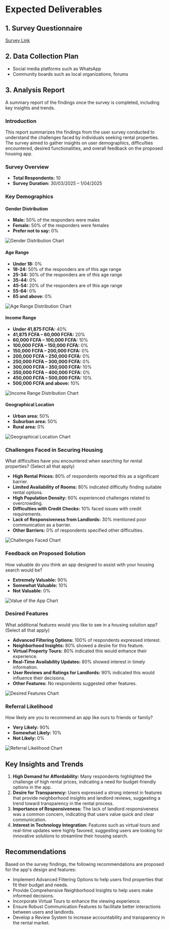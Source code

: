 # Expected Deliverables

## 1. Survey Questionnaire
[Survey Link](https://docs.google.com/forms/d/e/1FAIpQLSepxXy1k-g4GlGRR0diLpj5B4m2pSrbl-8uGjutY8P2q4z6eQ/viewform?usp=header)

## 2. Data Collection Plan
- Social media platforms such as WhatsApp
- Community boards such as local organizations, forums

## 3. Analysis Report
A summary report of the findings once the survey is completed, including key insights and trends.

### Introduction
This report summarizes the findings from the user survey conducted to understand the challenges faced by individuals seeking rental properties. The survey aimed to gather insights on user demographics, difficulties encountered, desired functionalities, and overall feedback on the proposed housing app.

### Survey Overview
- **Total Respondents:** 10
- **Survey Duration:** 30/03/2025 – 1/04/2025

### Key Demographics

#### Gender Distribution
- **Male:** 50% of the responders were males
- **Female:** 50% of the responders were females
- **Prefer not to say:** 0%

![Gender Distribution Chart](../documentation/images/basic_user_info.png)

#### Age Range
- **Under 18:** 0%
- **18-24:** 50% of the responders are of this age range
- **25-34:** 30% of the responders are of this age range
- **35-44:** 0%
- **45-54:** 20% of the responders are of this age range
- **55-64:** 0%
- **65 and above:** 0%

![Age Range Distribution Chart](../documentation/images/age_range.png) 

#### Income Range
- **Under 41,875 FCFA:** 40%
- **41,875 FCFA – 60,000 FCFA:** 20%
- **60,000 FCFA – 100,000 FCFA:** 10%
- **100,000 FCFA – 150,000 FCFA:** 0%
- **150,000 FCFA – 200,000 FCFA:** 0%
- **200,000 FCFA – 250,000 FCFA:** 0%
- **250,000 FCFA – 300,000 FCFA:** 0%
- **300,000 FCFA – 350,000 FCFA:** 10%
- **350,000 FCFA – 400,000 FCFA:** 0%
- **450,000 FCFA – 500,000 FCFA:** 10%
- **500,000 FCFA and above:** 10%

![Income Range Distribution Chart](../documentation/images/income_range.png)

#### Geographical Location
- **Urban area:** 50%
- **Suburban area:** 50%
- **Rural area:** 0%

![Geographical Location Chart](../documentation/images/geographical_location.png)

### Challenges Faced in Securing Housing
What difficulties have you encountered when searching for rental properties? (Select all that apply)
- **High Rental Prices:** 80% of respondents reported this as a significant barrier.
- **Limited Availability of Rooms:** 80% indicated difficulty finding suitable rental options.
- **High Population Density:** 60% experienced challenges related to overcrowding.
- **Difficulties with Credit Checks:** 10% faced issues with credit requirements.
- **Lack of Responsiveness from Landlords:** 30% mentioned poor communication as a barrier.
- **Other Barriers:** 0% of respondents specified other difficulties.

![Challenges Faced Chart](../documentation/images/difficulties.png)

### Feedback on Proposed Solution
How valuable do you think an app designed to assist with your housing search would be?
- **Extremely Valuable:** 90%
- **Somewhat Valuable:** 10%
- **Not Valuable:** 0%

![Value of the App Chart](../documentation/images/how_valuable.png)

### Desired Features
What additional features would you like to see in a housing solution app? (Select all that apply)
- **Advanced Filtering Options:** 100% of respondents expressed interest.
- **Neighborhood Insights:** 80% showed a desire for this feature.
- **Virtual Property Tours:** 80% indicated this would enhance their experience.
- **Real-Time Availability Updates:** 80% showed interest in timely information.
- **User Reviews and Ratings for Landlords:** 90% indicated this would influence their decisions.
- **Other Features:** No respondents suggested other features.

![Desired Features Chart](../documentation/image/additional_features)

### Referral Likelihood
How likely are you to recommend an app like ours to friends or family?
- **Very Likely:** 90%
- **Somewhat Likely:** 10%
- **Not Likely:** 0%

![Referral Likelihood Chart](../documentation/image/referal.png)

## Key Insights and Trends
1. **High Demand for Affordability:** Many respondents highlighted the challenge of high rental prices, indicating a need for budget-friendly options in the app.
2. **Desire for Transparency:** Users expressed a strong interest in features that provide neighborhood insights and landlord reviews, suggesting a trend toward transparency in the rental process.
3. **Importance of Responsiveness:** The lack of landlord responsiveness was a common concern, indicating that users value quick and clear communication.
4. **Interest in Technology Integration:** Features such as virtual tours and real-time updates were highly favored, suggesting users are looking for innovative solutions to streamline their housing search.

## Recommendations
Based on the survey findings, the following recommendations are proposed for the app's design and features:
- Implement Advanced Filtering Options to help users find properties that fit their budget and needs.
- Provide Comprehensive Neighborhood Insights to help users make informed decisions.
- Incorporate Virtual Tours to enhance the viewing experience.
- Ensure Robust Communication Features to facilitate better interactions between users and landlords.
- Develop a Review System to increase accountability and transparency in the rental market.